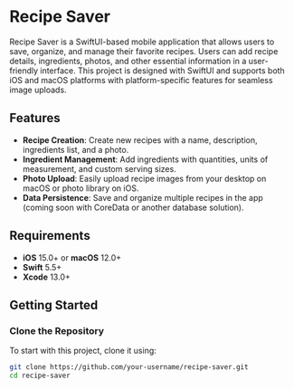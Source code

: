 # Recipe Saver

Recipe Saver is a SwiftUI-based mobile application that allows users to save, organize, and manage their favorite recipes. 
Users can add recipe details, ingredients, photos, and other essential information in a user-friendly interface.
This project is designed with SwiftUI and supports both iOS and macOS platforms with platform-specific features for seamless image uploads.

## Features

- **Recipe Creation**: Create new recipes with a name, description, ingredients list, and a photo.
- **Ingredient Management**: Add ingredients with quantities, units of measurement, and custom serving sizes.
- **Photo Upload**: Easily upload recipe images from your desktop on macOS or photo library on iOS.
- **Data Persistence**: Save and organize multiple recipes in the app (coming soon with CoreData or another database solution).

## Requirements

- **iOS** 15.0+ or **macOS** 12.0+
- **Swift** 5.5+
- **Xcode** 13.0+

## Getting Started

### Clone the Repository

To start with this project, clone it using:

```bash
git clone https://github.com/your-username/recipe-saver.git
cd recipe-saver
